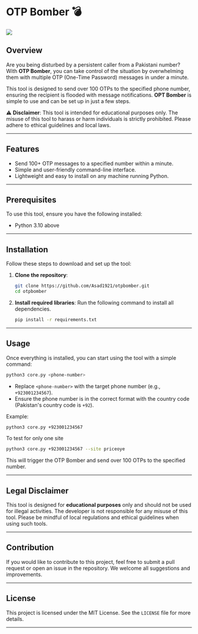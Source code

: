 # OTP Bomber 💣
![](https://files.catbox.moe/vkstnk.jpeg)

## Overview

Are you being disturbed by a persistent caller from a Pakistani number? With **OTP Bomber**, you can take control of the situation by overwhelming them with multiple OTP (One-Time Password) messages in under a minute.

This tool is designed to send over 100 OTPs to the specified phone number, ensuring the recipient is flooded with message notifications. **OPT Bomber** is simple to use and can be set up in just a few steps.

⚠️ **Disclaimer**: This tool is intended for educational purposes only. The misuse of this tool to harass or harm individuals is strictly prohibited. Please adhere to ethical guidelines and local laws.

---

## Features

- Send 100+ OTP messages to a specified number within a minute.
- Simple and user-friendly command-line interface.
- Lightweight and easy to install on any machine running Python.

---

## Prerequisites

To use this tool, ensure you have the following installed:

- Python 3.10 above

---

## Installation

Follow these steps to download and set up the tool:

1. **Clone the repository**:
   ```bash
   git clone https://github.com/Asad1921/otpbomber.git
   cd otpbomber
   ```

2. **Install required libraries**:
   Run the following command to install all dependencies.
   ```bash
   pip install -r requirements.txt
   ```

---

## Usage

Once everything is installed, you can start using the tool with a simple command:

```bash
python3 core.py <phone-number>
```

- Replace `<phone-number>` with the target phone number (e.g., `+923001234567`).
- Ensure the phone number is in the correct format with the country code (Pakistan's country code is `+92`).

Example:
```bash
python3 core.py +923001234567
```
To test for only one site

```bash
python3 core.py +923001234567 --site priceoye
```

This will trigger the OTP Bomber and send over 100 OTPs to the specified number.

---

## Legal Disclaimer

This tool is designed for **educational purposes** only and should not be used for illegal activities. The developer is not responsible for any misuse of this tool. Please be mindful of local regulations and ethical guidelines when using such tools.

---

## Contribution

If you would like to contribute to this project, feel free to submit a pull request or open an issue in the repository. We welcome all suggestions and improvements.

---

## License

This project is licensed under the MIT License. See the `LICENSE` file for more details.

---
